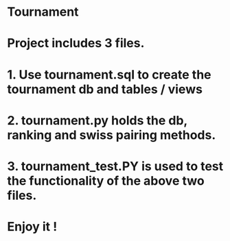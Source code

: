 # Tournament
# Project includes 3 files.
# 1. Use tournament.sql to create the tournament db and tables / views
# 2. tournament.py holds the db, ranking and swiss pairing methods.
# 3. tournament_test.PY is used to test the functionality of the above two files.

# Enjoy it !
